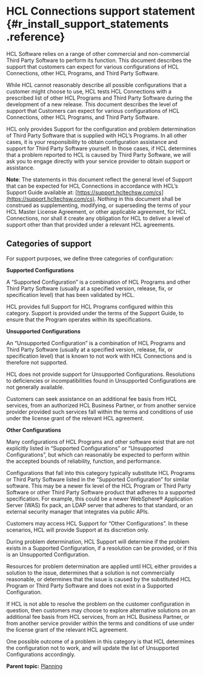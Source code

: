 # HCL Connections support statement {#r_install_support_statements .reference}

HCL Software relies on a range of other commercial and non-commercial Third Party Software to perform its function. This document describes the support that customers can expect for various configurations of HCL Connections, other HCL Programs, and Third Party Software.

While HCL cannot reasonably describe all possible configurations that a customer might choose to use, HCL tests HCL Connections with a prescribed list of other HCL Programs and Third Party Software during the development of a new release.  This document describes the level of support that Customers can expect for various configurations of HCL Connections, other HCL Programs, and Third Party Software.

HCL only provides Support for the configuration and problem determination of Third Party Software that is supplied with HCL’s Programs. In all other cases, it is your responsibility to obtain configuration assistance and support for Third Party Software yourself. In those cases, if HCL determines that a problem reported to HCL is caused by Third Party Software, we will ask you to engage directly with your service provider to obtain support or assistance.

**Note**: The statements in this document reflect the general level of Support that can be expected for HCL Connections in accordance with HCL’s Support Guide available at: [https://support.hcltechsw.com/cs](https://support.hcltechsw.com/cs). Nothing in this document shall be construed as supplementing, modifying, or superseding the terms of your HCL Master License Agreement, or other applicable agreement, for HCL Connections, nor shall it create any obligation for HCL to deliver a level of support other than that provided under a relevant HCL agreements.

## Categories of support

For support purposes, we define three categories of configuration:

**Supported Configurations**

A “Supported Configuration” is a combination of HCL Programs and other Third Party Software (usually at a specified version, release, fix, or specification level) that has been validated by HCL.

HCL provides full Support for HCL Programs configured within this category. Support is provided under the terms of the Support Guide, to ensure that the Program operates within its specifications.

**Unsupported Configurations**

An “Unsupported Configuration” is a combination of HCL Programs and Third Party Software (usually at a specified version, release, fix, or specification level) that is known to not work with HCL Connections and is therefore not supported.

HCL does not provide support for Unsupported Configurations. Resolutions to deficiencies or incompatibilities found in Unsupported Configurations are not generally available.

Customers can seek assistance on an additional fee basis from HCL services, from an authorized HCL Business Partner, or from another service provider provided such services fall within the terms and conditions of use under the license grant of the relevant HCL agreement.


**Other Configurations**

Many configurations of HCL Programs and other software exist that are not explicitly listed in “Supported Configurations” or “Unsupported Configurations”, but which can reasonably be expected to perform within the accepted bounds of reliability, function, and performance.

Configurations that fall into this category typically substitute HCL Programs or Third Party Software listed in the “Supported Configuration” for similar software. This may be a newer fix level of the HCL Program or Third Party Software or other Third Party Software product that adheres to a supported specification. For example, this could be a newer WebSphere® Application Server (WAS) fix pack, an LDAP server that adheres to that standard, or an external security manager that integrates via public APIs.

Customers may access HCL Support for “Other Configurations”. In these scenarios, HCL will provide Support at its discretion only.

During problem determination, HCL Support will determine if the problem exists in a Supported Configuration, if a resolution can be provided, or if this is an Unsupported Configuration. 

Resources for problem determination are applied until HCL either provides a solution to the issue, determines that a solution is not commercially reasonable, or determines that the issue is caused by the substituted HCL Program or Third Party Software and does not exist in a Supported Configuration. 

If HCL is not able to resolve the problem on the customer configuration in question, then customers may choose to explore alternative solutions on an additional fee basis from HCL services, from an HCL Business Partner, or from another service provider within the terms and conditions of use under the license grant of the relevant HCL agreement.

One possible outcome of a problem in this category is that HCL determines the configuration not to work, and will update the list of Unsupported Configurations accordingly.

**Parent topic:** [Planning](../plan/c_installation_overview.md)

